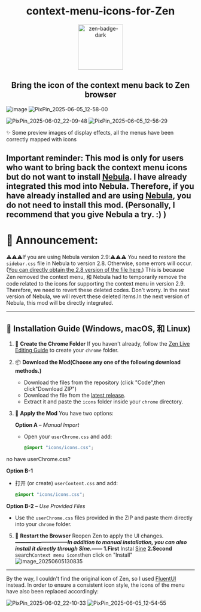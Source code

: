 <h1 align="center">context-menu-icons-for-Zen</h1>
<div align="center">
    <a href="https://zen-browser.app/">
        <img width="120" alt="zen-badge-dark" src="https://github.com/user-attachments/assets/d6ab3ddf-6630-4062-92d0-22497d2a3f9a" />
    </a>
</div>

<h2 align="center">Bring the icon of the context menu back to Zen browser</h2>

![image](https://github.com/user-attachments/assets/0e939644-34fc-4284-b0de-3c062be2bf3a)
![PixPin_2025-06-05_12-58-00](https://github.com/user-attachments/assets/bb940cbf-70ad-4705-9805-eff50b945e52)

![PixPin_2025-06-02_22-09-48](https://github.com/user-attachments/assets/c0461249-4f38-46da-bb25-62f3568a943d)
![PixPin_2025-06-05_12-56-29](https://github.com/user-attachments/assets/9fe910ac-2736-47e4-b3ef-fc4ed81b796c)

✨ Some preview images of display effects, all the menus have been correctly mapped with icons

## Important reminder: This mod is only for users who want to bring back the context menu icons but do not want to install [Nebula](https://github.com/JustAdumbPrsn/Zen-Nebula). I have already integrated this mod into Nebula. Therefore, if you have already installed and are using [Nebula](https://github.com/JustAdumbPrsn/Zen-Nebula), you do not need to install this mod. (Personally, I recommend that you give Nebula a try. :) ) 
# 🚀 Announcement:
 ⚠️⚠️⚠️If you are using Nebula version 2.9:⚠️⚠️⚠️
You need to restore the `sidebar.css` file in Nebula to version 2.8. Otherwise, some errors will occur.([You can directly obtain the 2.8 version of the file here.](https://github.com/1247343406/context-menu-icons-for-Zen/blob/1fbf240bb748cd7c6e0b370890d5a1d8da1a5d07/Sidebar.css)) This is because Zen removed the context menu, 和 Nebula had to temporarily remove the code related to the icons for supporting the context menu in version 2.9. Therefore, we need to revert these deleted codes. Don't worry. In the next version of Nebula, we will revert these deleted items.In the next version of Nebula, this mod will be directly integrated.



---

## 🔖 **Installation Guide** (Windows, macOS, 和 Linux)


1. 📁 **Create the Chrome Folder**
   If you haven't already, follow the [Zen Live Editing Guide](https://docs.zen-browser.app/guides/live-editing) to create your `chrome` folder.

2. 📦 **Download the Mod(Choose any one of the following download methods.)**
   - Download the files from the repository (click "Code",then click"Download ZIP")
   - Download the file from the [latest release](https://github.com/1247343406/context-menu-icons-for-Zen/releases).
   - Extract it and paste the `icons` folder inside your `chrome` directory.

4. 🧩 **Apply the Mod**
   You have two options:

   **Option A** – *Manual Import*
   - Open your `userChrome.css` and add:
     ```css
     @import "icons/icons.css";
     ```
  no have userChrome.css?
  
  **Option B-1**
   - 打开 (or create) `userContent.css` and add:
     ```css
     @import "icons/icons.css";
     ```
   **Option B-2** – *Use Provided Files*
   - Use the `userChrome.css`  files provided in the ZIP and paste them directly into your `chrome` folder.

5. 🔄 **Restart the Browser**
   Reopen Zen to apply the UI changes.
***——————————In addition to manual installation, you can also install it directly through Sine.——***
    **1.First**
       Instal [Sine](https://github.com/CosmoCreeper/Sine)
   **2.Second**
   search`Context menu icons`then click on "Install"
![image_20250605130835](https://github.com/user-attachments/assets/bfcefded-71e2-45bc-9aef-0f8c4c47c1d7)

---
By the way, I couldn't find the original icon of Zen, so I used  [FluentUI](https://github.com/microsoft/fluentui-system-icons) instead.
In order to ensure a consistent icon style, the icons of the menu have also been replaced accordingly:

![PixPin_2025-06-02_22-10-33](https://github.com/user-attachments/assets/2d450fdd-5b3b-4ff3-a9e2-823c35e23009)
![PixPin_2025-06-05_12-54-55](https://github.com/user-attachments/assets/4d870447-a329-4682-8e5e-b50b53e44627)
